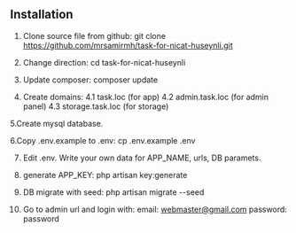 ## Installation


1. Clone source file from github: git clone https://github.com/mrsamirmh/task-for-nicat-huseynli.git

2. Change direction: cd task-for-nicat-huseynli

3. Update composer: composer update

4. Create domains: 
      4.1 task.loc (for app)
      4.2 admin.task.loc (for admin panel)
      4.3 storage.task.loc (for storage)

5.Create mysql database.

6.Copy .env.example to .env:  cp .env.example .env

7. Edit .env. Write your own data for APP_NAME, urls, DB paramets.

8. generate APP_KEY: php artisan key:generate

9. DB migrate with seed: php artisan migrate --seed

10. Go to admin url and login with:
      email: webmaster@gmail.com
      password: password
